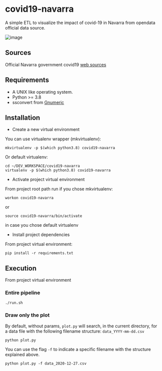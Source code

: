 # covid19-navarra
A simple ETL to visualize the impact of covid-19 in Navarra from opendata official data source.

![image](https://user-images.githubusercontent.com/1070397/103207823-95156600-48ff-11eb-885d-580fe2024e85.png)


## Sources
Official Navarra government covid19 [web sources](https://gobiernoabierto.navarra.es/es/coronavirus/impacto-situacion) 

## Requirements
* A UNIX like operating system.
* Python >= 3.8
* ssconvert from [Gnumeric](http://www.gnumeric.org/)

## Installation
* Create a new virtual environment

You can use virtualenv wrapper (mkvirtualenv):

```
mkvirtualenv -p $(which python3.8) covid19-navarra
```

Or default virtualenv:

```
cd ~/DEV_WORKSPACE/covid19-navarra
virtualenv -p $(which python3.8) covid19-navarra
```

* Activate project virtual environment

From project root path run if you chose mkvirtualenv:
```shell script
workon covid19-navarra
```

or 
```shell script
source covid19-navarra/bin/activate
```
in case you chose default virtualenv

* Install project dependencies

From project virtual environment:
```
pip install -r requirements.txt
```

## Execution
From project virtual environment

### Entire pipeline

```shell script
./run.sh
```

### Draw only the plot

By default, without params, `plot.py` will search, in the current directory, for a data file with the following filename structure:
`data_YYYY-mm-dd.csv`
```shell script
python plot.py
```

You can use the flag `-f` to indicate a specific filename with the structure explained above.
```shell script
python plot.py -f data_2020-12-27.csv
```

